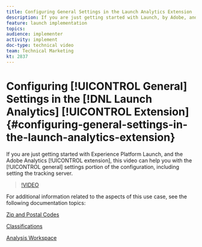```yaml
---
title: Configuring General Settings in the Launch Analytics Extension
description: If you are just getting started with Launch, by Adobe, and the Adobe Analytics extension, this video can help you with the general settings portion of the configuration, including setting the tracking server.
feature: launch implementation
topics: 
audience: implementer
activity: implement
doc-type: technical video
team: Technical Marketing
kt: 2837
---
```


# Configuring [!UICONTROL General] Settings in the [!DNL Launch Analytics] [!UICONTROL Extension] {#configuring-general-settings-in-the-launch-analytics-extension}

If you are just getting started with Experience Platform Launch, and the Adobe Analytics [!UICONTROL extension], this video can help you with the [!UICONTROL general] settings portion of the configuration, including setting the tracking server.

>[!VIDEO](https://video.tv.adobe.com/v/27093/?quality=9)

For additional information related to the aspects of this use case, see the following documentation topics:

[Zip and Postal Codes](https://docs.adobe.com/help/en/analytics/components/variables/dimensions-reports/reports-zip.html)

[Classifications](https://docs.adobe.com/content/help/en/analytics/components/classifications/c-classifications.html)

[Analysis Workspace](https://docs.adobe.com/content/help/en/analytics/analyze/analysis-workspace/analysis-workspace-features.html)
